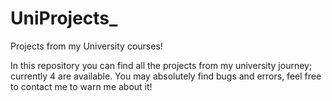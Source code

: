 # UniProjects_
Projects from my University courses!

In this repository you can find all the projects from my university journey; currently 4 are available.
You may absolutely find bugs and errors, feel free to contact me to warn me about it!
